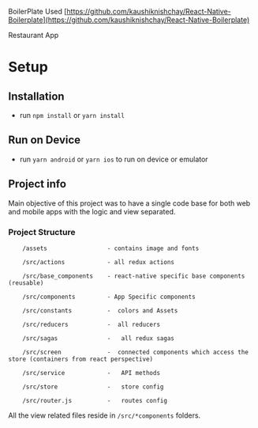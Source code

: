 BoilerPlate Used [https://github.com/kaushiknishchay/React-Native-Boilerplate](https://github.com/kaushiknishchay/React-Native-Boilerplate)

Restaurant App

# Setup

## Installation

- run `npm install` or `yarn install`

## Run on Device

- run `yarn android` or `yarn ios` to run on device or emulator



## Project info


Main objective of this project was to have a single code base for both 
web and mobile apps with the logic and view separated.

### Project Structure

```
    /assets                 - contains image and fonts
    
    /src/actions            - all redux actions
    
    /src/base_components    - react-native specific base components (reusable)
    
    /src/components         - App Specific components
    
    /src/constants          -  colors and Assets
    
    /src/reducers           -  all reducers 
    
    /src/sagas              -   all redux sagas
    
    /src/screen             -  connected components which access the store (containers from react perspective)  
    
    /src/service            -   API methods
    
    /src/store              -   store config
    
    /src/router.js          -   routes config
```

All the view related files reside in `/src/*components` folders.

